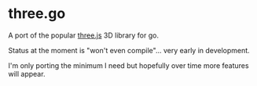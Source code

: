 # three.go
A port of the popular [three.js](https://github.com/mrdoob/three.js) 3D library for go.

Status at the moment is "won't even compile"... very early in development.

I'm only porting the minimum I need but hopefully over time more features will appear.
